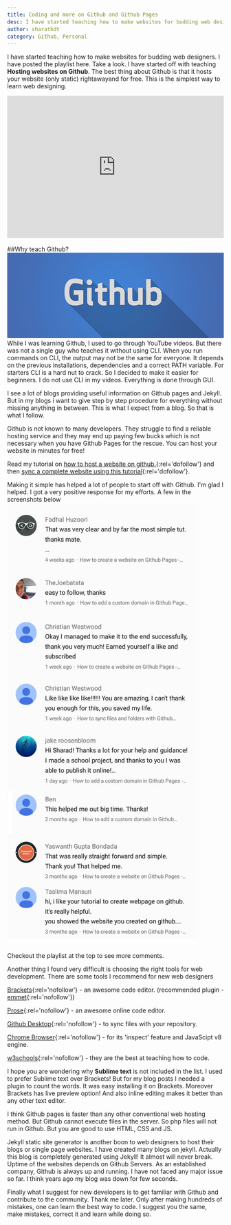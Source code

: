 ```yaml
---
title: Coding and more on Github and Github Pages
desc: I have started teaching how to make websites for budding web designers. I have posted the playlist here. Take a look. I have started off with teaching 'hosting websites on Github'. 
author: sharathdt
category: Github, Personal
---
```



I have started teaching how to make websites for budding web designers. I have posted the playlist here. Take a look. I have started off with teaching **Hosting websites on Github**. The best thing about Github is that it hosts your website (only static) rightawayand for free. This is the simplest way to learn web designing. 

<iframe itemscope="" itemprop="video" width="100%" height="330" src="https://www.youtube.com/embed/bwThn0rxv7M?list=PLm_Qt4aKpfKijgP0rDH7FSJOlS9IBGbT1" frameborder="0" allowfullscreen></iframe>

##Why teach Github?
![Github pages tutorial screenshot](/images/RGHD-channel-art.jpg)
While I was learning Github, I used to go through YouTube videos. But there was not a single guy who teaches it without using CLI. When you run commands on CLI, the output may not be the same for everyone. It depends on the previous installations, dependencies and a correct PATH variable. For starters CLI is a hard nut to crack. So I decided to make it easier for beginners. I do not use CLI in my videos. Everything is done through GUI.

I see a lot of blogs providing useful information on Github pages and Jekyll. But in my blogs i want to give step by step procedure for everything without missing anything in between. This is what I expect from a blog. So that is what I follow.

Github is not known to many developers. They struggle to find a reliable hosting service and they may end up paying few bucks which is not necessary when you have Github Pages for the rescue. You can host your website in minutes for free!

Read my tutorial on [how to host a website on github.](https://blog.webjeda.com/how-to-create-and-host-a-website-on-github-pages/){:rel='dofollow'}
and then [sync a complete website using this tutorial](http://blog.webjeda.com/how-to-sync-files-folders-with-github){:rel='dofollow'}.


Making it simple has helped a lot of people to start off with Github. I'm glad I helped. I got a very positive response for my efforts. A few in the screenshots below
![Github pages youtube tutorial positive response](/images/github-pages-tutorial-youtube-positive-response.jpg)

Checkout the playlist at the top to see more comments.



Another thing I found very difficult is choosing the right tools for web development. There are some tools I recommend for new web designers 

[Brackets](http://brackets.io){:rel='nofollow'} - an awesome code editor. (recommended plugin - [emmet](http://emmet.io/download/){:rel='nofollow'})

[Prose](http://prose.io){:rel='nofollow'} - an awesome online code editor.

[Github Desktop](https://desktop.github.com/){:rel='nofollow'} - to sync files with your repository.

[Chrome Browser](https://www.google.com/chrome/){:rel='nofollow'} - for its 'inspect' feature and JavaScipt v8 engine.

[w3schools](www.w3schools.com/){:rel='nofollow'} - they are the best at teaching how to code.

I hope you are wondering why **Sublime text** is not included in the list. I used to prefer Sublime text over Brackets! But for my blog posts I needed a plugin to count the words. It was easy installing it on Brackets. Moreover Brackets has live preview option!  And also inline editing makes it better than any other text editor.

I think Github pages is faster than any other conventional web hosting method. But Github cannot execute files in the server. So php files will not run in Github. But you are good to use HTML, CSS and JS. 


Jekyll static site generator is another boon to web designers to host their blogs or single page websites. I have created many blogs on jekyll. Actually this blog is completely generated using Jekyll! It almost will never break. Uptime of the websites depends on Github Servers. As an established company, Github is always up and running. I have not faced any major issue so far. I think years ago my blog was down for few seconds.


Finally what I suggest for new developers is to get familiar with Github and contribute to the community. Thank me later. Only after making hundreds of mistakes, one can learn the best way to code. I suggest you the same, make mistakes, correct it and learn while doing so.